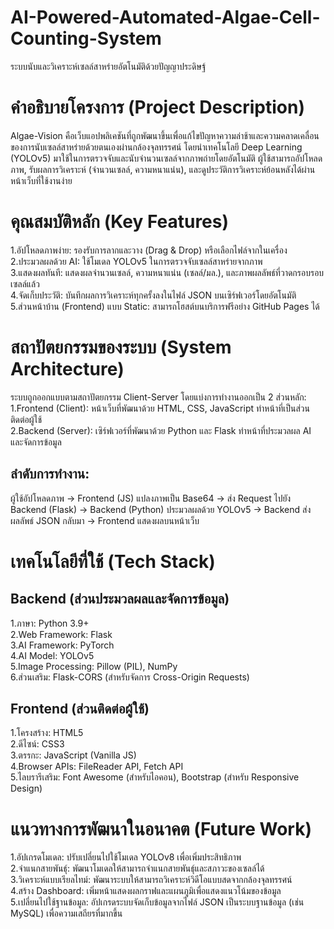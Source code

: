 # AI-Powered-Automated-Algae-Cell-Counting-System
ระบบนับและวิเคราะห์เซลล์สาหร่ายอัตโนมัติด้วยปัญญาประดิษฐ์
# คำอธิบายโครงการ (Project Description)
Algae-Vision คือเว็บแอปพลิเคชันที่ถูกพัฒนาขึ้นเพื่อแก้ไขปัญหาความล่าช้าและความคลาดเคลื่อนของการนับเซลล์สาหร่ายด้วยตนเองผ่านกล้องจุลทรรศน์ โดยนำเทคโนโลยี Deep Learning (YOLOv5) มาใช้ในการตรวจจับและนับจำนวนเซลล์จากภาพถ่ายโดยอัตโนมัติ ผู้ใช้สามารถอัปโหลดภาพ, รับผลการวิเคราะห์ (จำนวนเซลล์, ความหนาแน่น), และดูประวัติการวิเคราะห์ย้อนหลังได้ผ่านหน้าเว็บที่ใช้งานง่าย
# คุณสมบัติหลัก (Key Features)
1.อัปโหลดภาพง่าย: รองรับการลากและวาง (Drag & Drop) หรือเลือกไฟล์จากในเครื่อง<br>
2.ประมวลผลด้วย AI: ใช้โมเดล YOLOv5 ในการตรวจจับเซลล์สาหร่ายจากภาพ<br>
3.แสดงผลทันที: แสดงผลจำนวนเซลล์, ความหนาแน่น (เซลล์/มล.), และภาพผลลัพธ์ที่วาดกรอบรอบเซลล์แล้ว<br>
4.จัดเก็บประวัติ: บันทึกผลการวิเคราะห์ทุกครั้งลงในไฟล์ JSON บนเซิร์ฟเวอร์โดยอัตโนมัติ<br>
5.ส่วนหน้าบ้าน (Frontend) แบบ Static: สามารถโฮสต์บนบริการฟรีอย่าง GitHub Pages ได้<br>
# สถาปัตยกรรมของระบบ (System Architecture)
ระบบถูกออกแบบตามสถาปัตยกรรม Client-Server โดยแบ่งการทำงานออกเป็น 2 ส่วนหลัก:<br>
1.Frontend (Client): หน้าเว็บที่พัฒนาด้วย HTML, CSS, JavaScript ทำหน้าที่เป็นส่วนติดต่อผู้ใช้<br>
2.Backend (Server): เซิร์ฟเวอร์ที่พัฒนาด้วย Python และ Flask ทำหน้าที่ประมวลผล AI และจัดการข้อมูล
## ลำดับการทำงาน:
ผู้ใช้อัปโหลดภาพ -> Frontend (JS) แปลงภาพเป็น Base64 -> ส่ง Request ไปยัง Backend (Flask) -> Backend (Python) ประมวลผลด้วย YOLOv5 -> Backend ส่งผลลัพธ์ JSON กลับมา -> Frontend แสดงผลบนหน้าเว็บ
#  เทคโนโลยีที่ใช้ (Tech Stack)
## Backend (ส่วนประมวลผลและจัดการข้อมูล)
1.ภาษา: Python 3.9+ <br>
2.Web Framework: Flask <br>
3.AI Framework: PyTorch <br>
4.AI Model: YOLOv5 <br>
5.Image Processing: Pillow (PIL), NumPy <br>
6.ส่วนเสริม: Flask-CORS (สำหรับจัดการ Cross-Origin Requests) 
## Frontend (ส่วนติดต่อผู้ใช้)
1.โครงสร้าง: HTML5 <br>
2.ดีไซน์: CSS3 <br>
3.ตรรกะ: JavaScript (Vanilla JS) <br>
4.Browser APIs: FileReader API, Fetch API <br>
5.ไลบรารีเสริม: Font Awesome (สำหรับไอคอน), Bootstrap (สำหรับ Responsive Design) 
# แนวทางการพัฒนาในอนาคต (Future Work)
1.อัปเกรดโมเดล: ปรับเปลี่ยนไปใช้โมเดล YOLOv8 เพื่อเพิ่มประสิทธิภาพ <br>
2.จำแนกสายพันธุ์: พัฒนาโมเดลให้สามารถจำแนกสายพันธุ์และสภาวะของเซลล์ได้ <br>
3.วิเคราะห์แบบเรียลไทม์: พัฒนาระบบให้สามารถวิเคราะห์วิดีโอแบบสดจากกล้องจุลทรรศน์ <br>
4.สร้าง Dashboard: เพิ่มหน้าแสดงผลกราฟและแผนภูมิเพื่อแสดงแนวโน้มของข้อมูล <br>
5.เปลี่ยนไปใช้ฐานข้อมูล: อัปเกรดระบบจัดเก็บข้อมูลจากไฟล์ JSON เป็นระบบฐานข้อมูล (เช่น MySQL) เพื่อความเสถียรที่มากขึ้น
